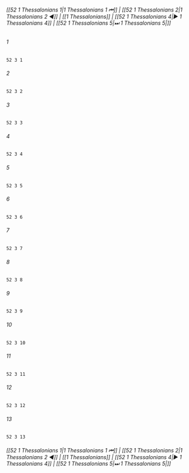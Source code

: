 
###### [[52 1 Thessalonians 1|1 Thessalonians 1 ⏮]] | [[52 1 Thessalonians 2|1 Thessalonians 2 ◀]] | [[1 Thessalonians]] | [[52 1 Thessalonians 4|▶ 1 Thessalonians 4]] | [[52 1 Thessalonians 5|⏭ 1 Thessalonians 5|]]

###### 1
``` verse
52 3 1 
```
###### 2
``` verse
52 3 2 
```
###### 3
``` verse
52 3 3 
```
###### 4
``` verse
52 3 4 
```
###### 5
``` verse
52 3 5 
```
###### 6
``` verse
52 3 6 
```
###### 7
``` verse
52 3 7 
```
###### 8
``` verse
52 3 8 
```
###### 9
``` verse
52 3 9 
```
###### 10
``` verse
52 3 10 
```
###### 11
``` verse
52 3 11 
```
###### 12
``` verse
52 3 12 
```
###### 13
``` verse
52 3 13 
```

###### [[52 1 Thessalonians 1|1 Thessalonians 1 ⏮]] | [[52 1 Thessalonians 2|1 Thessalonians 2 ◀]] | [[1 Thessalonians]] | [[52 1 Thessalonians 4|▶ 1 Thessalonians 4]] | [[52 1 Thessalonians 5|⏭ 1 Thessalonians 5|]]

